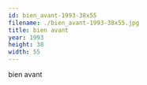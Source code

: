 ```yaml
---
id: bien_avant-1993-38x55
filename: ./bien_avant-1993-38x55.jpg
title: bien avant
year: 1993
height: 38
width: 55
---
```


bien avant